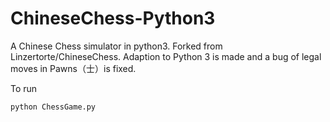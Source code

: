 ChineseChess-Python3
============

A Chinese Chess simulator in python3.
Forked from Linzertorte/ChineseChess. Adaption to Python 3 is made and a bug of legal moves in Pawns（士）is fixed.

To run

    python ChessGame.py
    
    
